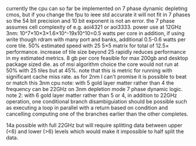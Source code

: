 currently the cpu can so far be implemented on 7 phase dynamic depleting cmos, but if you change the fpu to ieee std accurate it will not fit in 7 phases so the 54 bit precision and 10 bit exponent is not an error.
the 7 phase assumes cell complexity of e.g. aoi4321 or aoi3333.
power use at 12GHz 3nm:
10^7×10×3×1.6×10^-19x10^10=0.5 watts per core
in addition, if using write though rdram with many port and banks, additional 0.5-0.6 watts per core tile.
50% estimated speed with 25 5×5 matrix for total of 12.5× performance.
increase of tile size beyond 25 rapidly reduces performance in my estimated metrics.
8 gb per core feasible for max 200gb and desktop package sized die.
as of msi algorithm choice the core would not run at 50% with 25 tiles but at 45%. note that this is metric for running with significant cache miss rate.
as for 2nm I can't promise it is possible to beat or match this 3nm cpu
note: with 5 gold layer matter rather than 4 the frequency can be 22GHz on 3nm depletion mode 7 phase dynamic logic.
note 2: with 6 gold layer matter rather than 5 or 4, in addition to 22GHz operation,
one conditional branch disambiguiation should be possible such as executing a loop
in parallel with a return based on condition and cancelling computing one of the 
branches earlier than the other completes.

14a possible with full 22GHz but will require splitting data between upper (<6) and lower (>6) levels which would make it impossible to half split the data.
